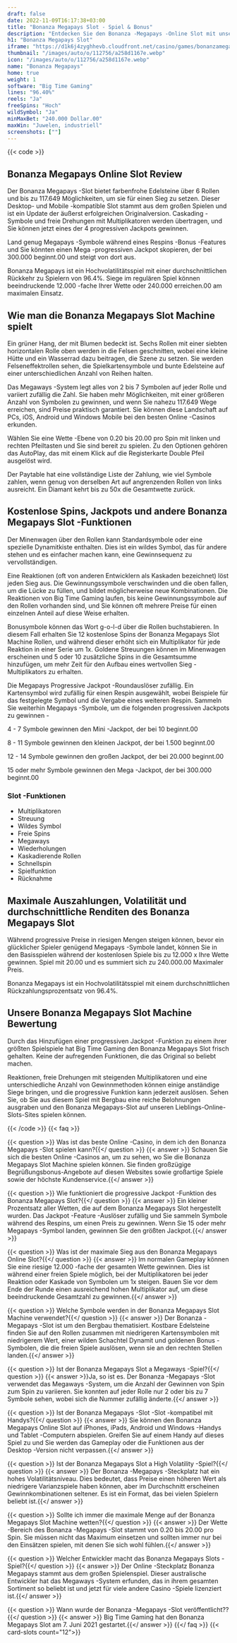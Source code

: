 ```yaml
---
draft: false
date: 2022-11-09T16:17:38+03:00
title: "Bonanza Megapays Slot - Spiel & Bonus"
description: "Entdecken Sie den Bonanza -Megapays -Online Slot mit unserer Bewertung des Gameplays, Bonus -Funktionen und wo Sie es mit den besten Casino -Angeboten spielen können."
h1: "Bonanza Megapays Slot"
iframe: "https://d1k6j4zyghhevb.cloudfront.net/casino/games/bonanzamegapays/index.html?gameid=bonanzamegapays&channel=web&moneymode=fun&partnerid=83&lang=en"
thumbnail: "/images/auto/o/112756/a258d1167e.webp"
icon: "/images/auto/o/112756/a258d1167e.webp"
name: "Bonanza Megapays"
home: true
weight: 1
software: "Big Time Gaming"
lines: "96.40%"
reels: "Ja"
freeSpins: "Hoch"
wildSymbol: "Ja"
minMaxBet: "240.000 Dollar.00"
maxWin: "Juwelen, industriell"
screenshots: [""]
---
```


{{< code >}}<h2>Bonanza Megapays Online Slot Review</h2><p>Der Bonanza Megapays -Slot bietet farbenfrohe Edelsteine über 6 Rollen und bis zu 117.649 Möglichkeiten, um sie für einen Sieg zu setzen. Dieser Desktop- und Mobile -kompatible Slot stammt aus dem großen Spielen und ist ein Update der äußerst erfolgreichen Originalversion. Caskading -Symbole und freie Drehungen mit Multiplikatoren werden übertragen, und Sie können jetzt eines der 4 progressiven Jackpots gewinnen.</p><p>Land genug Megapays -Symbole während eines Respins -Bonus -Features und Sie könnten einen Mega -progressiven Jackpot skopieren, der bei 300.000 beginnt.00 und steigt von dort aus.</p><p>Bonanza Megapays ist ein Hochvolatilitätsspiel mit einer durchschnittlichen Rückkehr zu Spielern von 96.4%. Siege im regulären Spiel können beeindruckende 12.000 -fache Ihrer Wette oder 240.000 erreichen.00 am maximalen Einsatz.</p><h2>Wie man die Bonanza Megapays Slot Machine spielt</h2><p>Ein grüner Hang, der mit Blumen bedeckt ist. Sechs Rollen mit einer siebten horizontalen Rolle oben werden in die Felsen geschnitten, wobei eine kleine Hütte und ein Wasserrad dazu beitragen, die Szene zu setzen. Sie werden Felseneffektrollen sehen, die Spielkartensymbole und bunte Edelsteine auf einer unterschiedlichen Anzahl von Reihen halten.</p><p>Das Megaways -System legt alles von 2 bis 7 Symbolen auf jeder Rolle und variiert zufällig die Zahl. Sie haben mehr Möglichkeiten, mit einer größeren Anzahl von Symbolen zu gewinnen, und wenn Sie nahezu 117.649 Wege erreichen, sind Preise praktisch garantiert. Sie können diese Landschaft auf PCs, iOS, Android und Windows Mobile bei den besten Online -Casinos erkunden.</p><p>Wählen Sie eine Wette -Ebene von 0.20 bis 20.00 pro Spin mit linken und rechten Pfeiltasten und Sie sind bereit zu spielen. Zu den Optionen gehören das AutoPlay, das mit einem Klick auf die Registerkarte Double Pfeil ausgelöst wird.</p><p>Der Paytable hat eine vollständige Liste der Zahlung, wie viel Symbole zahlen, wenn genug von derselben Art auf angrenzenden Rollen von links ausreicht. Ein Diamant kehrt bis zu 50x die Gesamtwette zurück.</p><h2>Kostenlose Spins, Jackpots und andere Bonanza Megapays Slot -Funktionen</h2><p>Der Minenwagen über den Rollen kann Standardsymbole oder eine spezielle Dynamitkiste enthalten. Dies ist ein wildes Symbol, das für andere stehen und es einfacher machen kann, eine Gewinnsequenz zu vervollständigen.</p><p>Eine Reaktionen (oft von anderen Entwicklern als Kaskaden bezeichnet) löst jeden Sieg aus. Die Gewinnungssymbole verschwinden und die oben fallen, um die Lücke zu füllen, und bildet möglicherweise neue Kombinationen. Die Reaktionen von Big Time Gaming laufen, bis keine Gewinnungssymbole auf den Rollen vorhanden sind, und Sie können oft mehrere Preise für einen einzelnen Anteil auf diese Weise erhalten.</p><p>Bonusymbole können das Wort g-o-l-d über die Rollen buchstabieren. In diesem Fall erhalten Sie 12 kostenlose Spins der Bonanza Megapays Slot Machine Rollen, und während dieser erhöht sich ein Multiplikator für jede Reaktion in einer Serie um 1x. Goldene Streuungen können im Minenwagen erscheinen und 5 oder 10 zusätzliche Spins in die Gesamtsumme hinzufügen, um mehr Zeit für den Aufbau eines wertvollen Sieg -Multiplikators zu erhalten.</p><p>Die Megapays Progressive Jackpot -Roundauslöser zufällig. Ein Kartensymbol wird zufällig für einen Respin ausgewählt, wobei Beispiele für das festgelegte Symbol und die Vergabe eines weiteren Respin. Sammeln Sie weiterhin Megapays -Symbole, um die folgenden progressiven Jackpots zu gewinnen -</p><p>4 - 7 Symbole gewinnen den Mini -Jackpot, der bei 10 beginnt.00</p><p>8 - 11 Symbole gewinnen den kleinen Jackpot, der bei 1.500 beginnt.00</p><p>12 - 14 Symbole gewinnen den großen Jackpot, der bei 20.000 beginnt.00</p><p>15 oder mehr Symbole gewinnen den Mega -Jackpot, der bei 300.000 beginnt.00</p><h3>
Slot -Funktionen</h3><ul>
<li></span>
Multiplikatoren</li>
<li></span>
Streuung</li>
<li></span>
Wildes Symbol</li>
<li></span>
Freie Spins</li>
<li></span>
Megaways</li>
<li></span>
Wiederholungen</li>
<li></span>
Kaskadierende Rollen</li>
<li></span>
Schnellspin</li>
<li></span>
Spielfunktion</li>
<li></span>
Rücknahme</li></ul><h2>Maximale Auszahlungen, Volatilität und durchschnittliche Renditen des Bonanza Megapays Slot</h2><p>Während progressive Preise in riesigen Mengen steigen können, bevor ein glücklicher Spieler genügend Megapays -Symbole landet, können Sie in den Basisspielen während der kostenlosen Spiele bis zu 12.000 x Ihre Wette gewinnen. Spiel mit 20.00 und es summiert sich zu 240.000.00 Maximaler Preis.</p><p>Bonanza Megapays ist ein Hochvolatilitätsspiel mit einem durchschnittlichen Rückzahlungsprozentsatz von 96.4%.</p><h2>Unsere Bonanza Megapays Slot Machine Bewertung</h2><p>Durch das Hinzufügen einer progressiven Jackpot -Funktion zu einem ihrer größten Spielspiele hat Big Time Gaming den Bonanza Megapays Slot frisch gehalten. Keine der aufregenden Funktionen, die das Original so beliebt machen.</p><p>Reaktionen, freie Drehungen mit steigenden Multiplikatoren und eine unterschiedliche Anzahl von Gewinnmethoden können einige anständige Siege bringen, und die progressive Funktion kann jederzeit auslösen. Sehen Sie, ob Sie aus diesem Spiel mit Bergbau eine reiche Belohnungen ausgraben und den Bonanza Megapays-Slot auf unseren Lieblings-Online-Slots-Sites spielen können.</p>
{{< /code >}}
{{< faq >}}

{{< question >}} Was ist das beste Online -Casino, in dem ich den Bonanza Megapays -Slot spielen kann?{{</ question >}}
{{< answer >}} Schauen Sie sich die besten Online -Casinos an, um zu sehen, wo Sie die Bonanza Megapays Slot Machine spielen können. Sie finden großzügige Begrüßungsbonus-Angebote auf diesen Websites sowie großartige Spiele sowie der höchste Kundenservice.{{</ answer >}}

{{< question >}} Wie funktioniert die progressive Jackpot -Funktion des Bonanza Megapays Slot?{{</ question >}}
{{< answer >}} Ein kleiner Prozentsatz aller Wetten, die auf dem Bonanza Megapays Slot hergestellt wurden. Das Jackpot -Feature -Auslöser zufällig und Sie sammeln Symbole während des Respins, um einen Preis zu gewinnen. Wenn Sie 15 oder mehr Megapays -Symbol landen, gewinnen Sie den größten Jackpot.{{</ answer >}}

{{< question >}} Was ist der maximale Sieg aus den Bonanza Megapays Online Slot?{{</ question >}}
{{< answer >}} Im normalen Gameplay können Sie eine riesige 12.000 -fache der gesamten Wette gewinnen. Dies ist während einer freien Spiele möglich, bei der Multiplikatoren bei jeder Reaktion oder Kaskade von Symbolen um 1x steigen. Bauen Sie vor dem Ende der Runde einen ausreichend hohen Multiplikator auf, um diese beeindruckende Gesamtzahl zu gewinnen.{{</ answer >}}

{{< question >}} Welche Symbole werden in der Bonanza Megapays Slot Machine verwendet?{{</ question >}}
{{< answer >}} Der Bonanza -Megapays -Slot ist um den Bergbau thematisiert. Kostbare Edelsteine finden Sie auf den Rollen zusammen mit niedrigeren Kartensymbolen mit niedrigerem Wert, einer wilden Schachtel Dynamit und goldenen Bonus -Symbolen, die die freien Spiele auslösen, wenn sie an den rechten Stellen landen.{{</ answer >}}

{{< question >}} Ist der Bonanza Megapays Slot a Megaways -Spiel?{{</ question >}}
{{< answer >}}Ja, so ist es. Der Bonanza -Megapays -Slot verwendet das Megaways -System, um die Anzahl der Gewinnen von Spin zum Spin zu variieren. Sie konnten auf jeder Rolle nur 2 oder bis zu 7 Symbole sehen, wobei sich die Nummer zufällig änderte.{{</ answer >}}

{{< question >}} Ist der Bonanza Megapays -Slot -Slot -kompatibel mit Handys?{{</ question >}}
{{< answer >}} Sie können den Bonanza Megapays Online Slot auf iPhones, iPads, Android und Windows -Handys und Tablet -Computern abspielen. Greifen Sie auf einem Handy auf dieses Spiel zu und Sie werden das Gameplay oder die Funktionen aus der Desktop -Version nicht verpassen.{{</ answer >}}

{{< question >}} Ist der Bonanza Megapays Slot a High Volatility -Spiel?{{</ question >}}
{{< answer >}} Der Bonanza -Megapays -Steckplatz hat ein hohes Volatilitätsniveau. Dies bedeutet, dass Preise einen höheren Wert als niedrigere Varianzspiele haben können, aber im Durchschnitt erscheinen Gewinnkombinationen seltener. Es ist ein Format, das bei vielen Spielern beliebt ist.{{</ answer >}}

{{< question >}} Sollte ich immer die maximale Menge auf der Bonanza Megapays Slot Machine wetten?{{</ question >}}
{{< answer >}} Der Wette -Bereich des Bonanza -Megapays -Slot stammt von 0.20 bis 20.00 pro Spin. Sie müssen nicht das Maximum einsetzen und sollten immer nur bei den Einsätzen spielen, mit denen Sie sich wohl fühlen.{{</ answer >}}

{{< question >}} Welcher Entwickler macht das Bonanza Megapays Slots -Spiel?{{</ question >}}
{{< answer >}} Der Online -Steckplatz Bonanza Megapays stammt aus dem großen Spielenspiel. Dieser australische Entwickler hat das Megaways -System erfunden, das in ihrem gesamten Sortiment so beliebt ist und jetzt für viele andere Casino -Spiele lizenziert ist.{{</ answer >}}

{{< question >}} Wann wurde der Bonanza -Megapays -Slot veröffentlicht??{{</ question >}}
{{< answer >}} Big Time Gaming hat den Bonanza Megapays Slot am 7. Juni 2021 gestartet.{{</ answer >}}
{{</ faq >}}
{{< card-slots count="12">}}